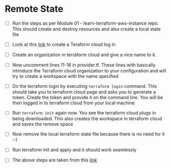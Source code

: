 # Remote State 
- [ ] Run the steps as per Module 01 - learn-terraform-aws-instance repo. This should create and destroy resources and also create a local state file
- [ ] Look at this [link](https://developer.hashicorp.com/terraform/tutorials/cloud-get-started/cloud-sign-up) to create a Teraform cloud log in
- [ ] Create an organization in terraform cloud and give a nice name to it.
- [ ] Now uncomment lines 11-16 in provider.tf. These lines with basically introduce the Terraform cloud organization to your configuration and will try to create a workspace with the name specified
- [ ] Do the terraform login by executing `terraform login` command. This should take you to terraform cloud page and asks you to generate a token. Create the token and provide it on the command line. You will be then logged in to terraform cloud from your local machine
- [ ] Run `terraform init` again now. You see the terraform cloud plugs in being downloaded. This also creates the workspace in terraform cloud and saves the remove space
- [ ] Now remove the local terraform state file because there is no need for it :-)
- [ ] Run terraform init and apply and it should work seamlessly
- [ ] The above steps are taken from this [link](https://developer.hashicorp.com/terraform/tutorials/aws-get-started/aws-remote)



